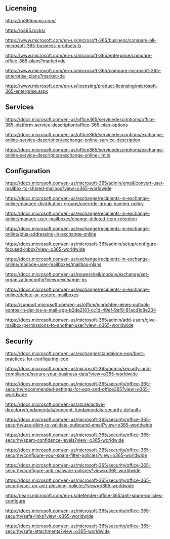 **Licensing**
-------------

https://m365maps.com/

https://o365.rocks/

https://www.microsoft.com/en-us/microsoft-365/business/compare-all-microsoft-365-business-products-b

https://www.microsoft.com/en-us/microsoft-365/enterprise/compare-office-365-plans?market=de

https://www.microsoft.com/en-us/microsoft-365/compare-microsoft-365-enterprise-plans?market=de

https://www.microsoft.com/en-us/licensing/product-licensing/microsoft-365-enterprise.aspx

**Services**
------------

https://docs.microsoft.com/en-us/office365/servicedescriptions/office-365-platform-service-description/office-365-plan-options

https://docs.microsoft.com/en-us/office365/servicedescriptions/exchange-online-service-description/exchange-online-service-description

https://docs.microsoft.com/en-us/office365/servicedescriptions/exchange-online-service-description/exchange-online-limits

**Configuration**
------------------

https://docs.microsoft.com/en-us/microsoft-365/admin/email/convert-user-mailbox-to-shared-mailbox?view=o365-worldwide

https://docs.microsoft.com/en-us/exchange/recipients-in-exchange-online/manage-distribution-groups/override-group-naming-policy

https://docs.microsoft.com/en-us/exchange/recipients-in-exchange-online/manage-user-mailboxes/change-deleted-item-retention

https://docs.microsoft.com/en-us/exchange/recipients-in-exchange-online/plus-addressing-in-exchange-online

https://docs.microsoft.com/en-us/microsoft-365/admin/setup/configure-focused-inbox?view=o365-worldwide

https://docs.microsoft.com/en-us/exchange/recipients-in-exchange-online/manage-user-mailboxes/mailbox-plans

https://docs.microsoft.com/en-us/powershell/module/exchange/set-organizationconfig?view=exchange-ps

https://docs.microsoft.com/en-us/exchange/recipients-in-exchange-online/delete-or-restore-mailboxes

https://support.microsoft.com/en-us/office/einrichten-eines-outlook-kontos-in-der-ios-e-mail-app-b2de2161-cc1d-49ef-9ef9-81acd1c8e234

https://docs.microsoft.com/en-us/microsoft-365/admin/add-users/give-mailbox-permissions-to-another-user?view=o365-worldwide

**Security**
------------

https://docs.microsoft.com/en-us/exchange/standalone-eop/best-practices-for-configuring-eop

https://docs.microsoft.com/en-us/microsoft-365/admin/security-and-compliance/secure-your-business-data?view=o365-worldwide

https://docs.microsoft.com/en-us/microsoft-365/security/office-365-security/recommended-settings-for-eop-and-office365?view=o365-worldwide

https://docs.microsoft.com/en-us/azure/active-directory/fundamentals/concept-fundamentals-security-defaults

https://docs.microsoft.com/en-us/microsoft-365/security/office-365-security/use-dkim-to-validate-outbound-email?view=o365-worldwide

https://docs.microsoft.com/en-us/microsoft-365/security/office-365-security/spam-confidence-levels?view=o365-worldwide

https://docs.microsoft.com/en-us/microsoft-365/security/office-365-security/configure-your-spam-filter-policies?view=o365-worldwide

https://docs.microsoft.com/en-us/microsoft-365/security/office-365-security/configure-anti-malware-policies?view=o365-worldwide

https://docs.microsoft.com/en-us/microsoft-365/security/office-365-security/set-up-anti-phishing-policies?view=o365-worldwide

https://learn.microsoft.com/en-us/defender-office-365/anti-spam-policies-configure

https://docs.microsoft.com/en-us/microsoft-365/security/office-365-security/safe-links?view=o365-worldwide

https://docs.microsoft.com/en-us/microsoft-365/security/office-365-security/safe-attachments?view=o365-worldwide
